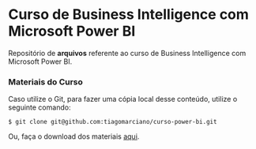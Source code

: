 # Curso de Business Intelligence com Microsoft Power BI

Repositório de **arquivos** referente ao curso de Business Intelligence com Microsoft Power BI.

### Materiais do Curso

Caso utilize o Git, para fazer uma cópia local desse conteúdo, utilize o seguinte comando:

```
$ git clone git@github.com:tiagomarciano/curso-power-bi.git
```

Ou, faça o download dos materiais [aqui](https://github.com/tiagomarciano/curso-power-bi/archive/master.zip).
